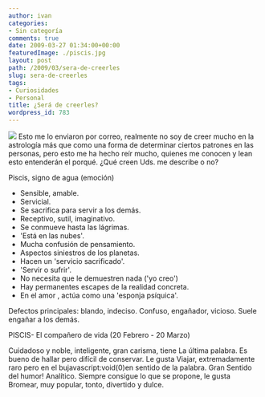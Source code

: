 ```yaml
---
author: ivan
categories:
- Sin categoría
comments: true
date: 2009-03-27 01:34:00+00:00
featuredImage: ./piscis.jpg
layout: post
path: /2009/03/sera-de-creerles
slug: sera-de-creerles
tags:
- Curiosidades
- Personal
title: ¿Será de creerles?
wordpress_id: 783
---
```


[![](/photos/piscis.jpg)](https://3.bp.blogspot.com/_T2UWuNJg3dQ/ScvroyzyTRI/AAAAAAAABZ4/lQnBHRYaUeM/s1600-h/piscis.jpg)
Esto me lo enviaron por correo, realmente no soy de creer mucho en la astrología más que como una forma de determinar ciertos patrones en las personas, pero esto me ha hecho reír mucho, quienes me conocen y lean esto entenderán el porqué. ¿Qué creen Uds. me describe o no?

Piscis, signo de agua (emoción)

- Sensible, amable.
- Servicial.
- Se sacrifica para servir a los demás.
- Receptivo, sutil, imaginativo.
- Se conmueve hasta las lágrimas.
- 'Está en las nubes'.
- Mucha confusión de pensamiento.
- Aspectos siniestros de los planetas.
- Hacen un 'servicio sacrificado'.
- 'Servir o sufrir'.
- No necesita que le demuestren nada ('yo creo')
- Hay permanentes escapes de la realidad concreta.
- En el amor , actúa como una 'esponja psíquica'.

Defectos principales: blando, indeciso. Confuso, engañador, vicioso. Suele engañar a los demás.

PISCIS- El compañero de vida (20 Febrero - 20 Marzo)

Cuidadoso y noble, inteligente, gran carisma, tiene La última palabra. Es bueno de hallar pero difícil de conservar. Le gusta Viajar, extremadamente raro pero en el bujavascript:void(0)en sentido de la palabra. Gran Sentido del humor! Analítico. Siempre consigue lo que se propone, le gusta Bromear, muy popular, tonto, divertido y dulce.
